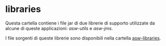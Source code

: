 # libraries

Questa cartella contiene i file jar 
di due librerie di supporto 
utilizzate da alcune di queste applicazioni: *asw-utils* e *asw-jms*. 

I file sorgenti di queste librerie sono disponibili 
nella cartella [asw-libraries](../asw-libraries/).
